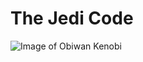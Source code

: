 # The Jedi Code

![Image of Obiwan Kenobi](https://api.time.com/wp-content/uploads/2015/12/star-wars-episode-iii-revenge-of-the-sith-obi-wan.jpg)
